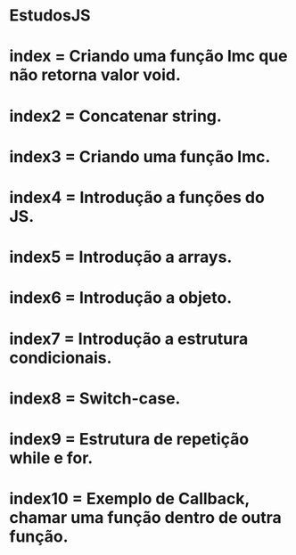 # EstudosJS

# index = Criando uma função Imc que não retorna valor void.

# index2 = Concatenar string.

# index3 = Criando uma função Imc.

# index4 = Introdução a funções do JS.

# index5 = Introdução a arrays.

# index6 = Introdução a objeto.

# index7 = Introdução a estrutura condicionais.

# index8 = Switch-case.

# index9 = Estrutura de repetição while e for.

# index10 = Exemplo de Callback, chamar uma função dentro de outra função.

